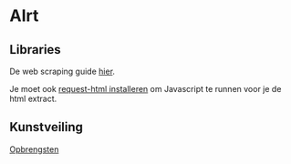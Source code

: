 # AIrt

## Libraries
De web scraping guide [hier](https://realpython.com/beautiful-soup-web-scraper-python/).

Je moet ook [request-html installeren](https://requests.readthedocs.io/projects/requests-html/en/latest/) om Javascript te runnen voor je de html extract. 

## Kunstveiling 
[Opbrengsten](https://www.kunstveiling.nl/veilingopbrengsten/lijst?technique=silkscreen&offset=0)
